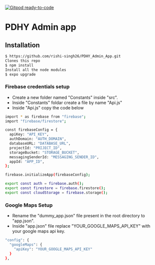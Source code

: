 [![Gitpod ready-to-code](https://img.shields.io/badge/Gitpod-ready--to--code-blue?logo=gitpod)](https://gitpod.io/#https://github.com/rishi-singh26/Expo_firebase_boilerplate)

# PDHY Admin app

## Installation

```sh
$ https://github.com/rishi-singh26/PDHY_Admin_App.git
Clones this repo
$ npm install
Install all the node modules
$ expo upgrade
```

### Firebase credentials setup

- Create a new folder named "Constants" inside "src".
- Inside "Constants" foldar create a file by name "Api.js"
- Inside "Api.js" copy the code below

```sh
import * as firebase from "firebase";
import "firebase/firestore";

const firebaseConfig = {
  apiKey: "API_KEY",
  authDomain: "AUTH_DOMAIN",
  databaseURL: "DATABASE_URL",
  projectId: "PRIJECT_ID",
  storageBucket: "STORAGE_BUCKET",
  messagingSenderId: "MESSAGING_SENDER_ID",
  appId: "APP_ID",
};

firebase.initializeApp(firebaseConfig);

export const auth = firebase.auth();
export const firestore = firebase.firestore();
export const cloudStorage = firebase.storage();
```

### Google Maps Setup

- Rename the "dummy_app.json" file present in the root directory to "app.json".
- Inside "app.json" file replace "YOUR_GOOGLE_MAPS_API_KEY" with your google maps api key.

```sh
"config": {
  "googleMaps": {
    "apiKey": "YOUR_GOOGLE_MAPS_API_KEY"
  }
},
```
